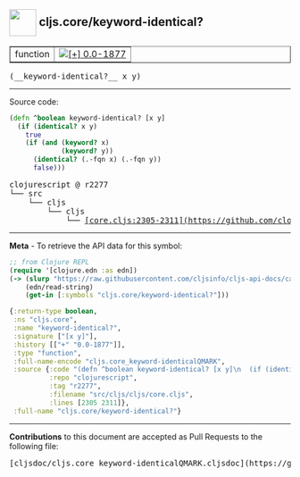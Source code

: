## <img width="48px" valign="middle" src="http://i.imgur.com/Hi20huC.png"> cljs.core/keyword-identical?

 <table border="1">
<tr>

<td>function</td>
<td><a href="https://github.com/cljsinfo/cljs-api-docs/tree/0.0-1877"><img valign="middle" alt="[+] 0.0-1877" src="https://img.shields.io/badge/+-0.0--1877-lightgrey.svg"></a> </td>
</tr>
</table>

 <samp>
(__keyword-identical?__ x y)<br>
</samp>

---





Source code:

```clj
(defn ^boolean keyword-identical? [x y]
  (if (identical? x y)
    true
    (if (and (keyword? x)
             (keyword? y))
      (identical? (.-fqn x) (.-fqn y))
      false)))
```

 <pre>
clojurescript @ r2277
└── src
    └── cljs
        └── cljs
            └── <ins>[core.cljs:2305-2311](https://github.com/clojure/clojurescript/blob/r2277/src/cljs/cljs/core.cljs#L2305-L2311)</ins>
</pre>


---

__Meta__ - To retrieve the API data for this symbol:

```clj
;; from Clojure REPL
(require '[clojure.edn :as edn])
(-> (slurp "https://raw.githubusercontent.com/cljsinfo/cljs-api-docs/catalog/cljs-api.edn")
    (edn/read-string)
    (get-in [:symbols "cljs.core/keyword-identical?"]))
```

```clj
{:return-type boolean,
 :ns "cljs.core",
 :name "keyword-identical?",
 :signature ["[x y]"],
 :history [["+" "0.0-1877"]],
 :type "function",
 :full-name-encode "cljs.core_keyword-identicalQMARK",
 :source {:code "(defn ^boolean keyword-identical? [x y]\n  (if (identical? x y)\n    true\n    (if (and (keyword? x)\n             (keyword? y))\n      (identical? (.-fqn x) (.-fqn y))\n      false)))",
          :repo "clojurescript",
          :tag "r2277",
          :filename "src/cljs/cljs/core.cljs",
          :lines [2305 2311]},
 :full-name "cljs.core/keyword-identical?"}

```

---

__Contributions__ to this document are accepted as Pull Requests to the following file:

 <pre>
[cljsdoc/cljs.core_keyword-identicalQMARK.cljsdoc](https://github.com/cljsinfo/cljs-api-docs/blob/master/cljsdoc/cljs.core_keyword-identicalQMARK.cljsdoc)
</pre>

